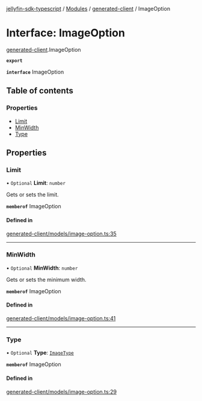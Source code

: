 [jellyfin-sdk-typescript](../README.md) / [Modules](../modules.md) / [generated-client](../modules/generated_client.md) / ImageOption

# Interface: ImageOption

[generated-client](../modules/generated_client.md).ImageOption

**`export`**

**`interface`** ImageOption

## Table of contents

### Properties

- [Limit](generated_client.ImageOption.md#limit)
- [MinWidth](generated_client.ImageOption.md#minwidth)
- [Type](generated_client.ImageOption.md#type)

## Properties

### Limit

• `Optional` **Limit**: `number`

Gets or sets the limit.

**`memberof`** ImageOption

#### Defined in

[generated-client/models/image-option.ts:35](https://github.com/thornbill/jellyfin-sdk-typescript/blob/e4df7f8/src/generated-client/models/image-option.ts#L35)

___

### MinWidth

• `Optional` **MinWidth**: `number`

Gets or sets the minimum width.

**`memberof`** ImageOption

#### Defined in

[generated-client/models/image-option.ts:41](https://github.com/thornbill/jellyfin-sdk-typescript/blob/e4df7f8/src/generated-client/models/image-option.ts#L41)

___

### Type

• `Optional` **Type**: [`ImageType`](../enums/generated_client.ImageType.md)

**`memberof`** ImageOption

#### Defined in

[generated-client/models/image-option.ts:29](https://github.com/thornbill/jellyfin-sdk-typescript/blob/e4df7f8/src/generated-client/models/image-option.ts#L29)
